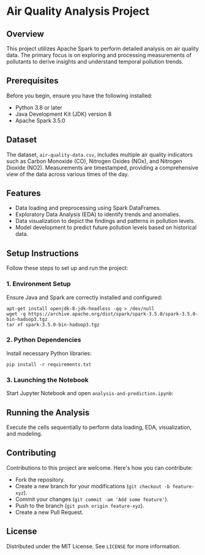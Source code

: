 # Air Quality Analysis Project

## Overview
This project utilizes Apache Spark to perform detailed analysis on air quality data. The primary focus is on exploring and processing measurements of pollutants to derive insights and understand temporal pollution trends.

## Prerequisites
Before you begin, ensure you have the following installed:
- Python 3.8 or later
- Java Development Kit (JDK) version 8
- Apache Spark 3.5.0

## Dataset
The dataset, `air-quality-data.csv`, includes multiple air quality indicators such as Carbon Monoxide (CO), Nitrogen Oxides (NOx), and Nitrogen Dioxide (NO2). Measurements are timestamped, providing a comprehensive view of the data across various times of the day.

## Features
- Data loading and preprocessing using Spark DataFrames.
- Exploratory Data Analysis (EDA) to identify trends and anomalies.
- Data visualization to depict the findings and patterns in pollution levels.
- Model development to predict future pollution levels based on historical data.

## Setup Instructions
Follow these steps to set up and run the project:

### 1. Environment Setup
Ensure Java and Spark are correctly installed and configured:
```
apt-get install openjdk-8-jdk-headless -qq > /dev/null
wget -q https://archive.apache.org/dist/spark/spark-3.5.0/spark-3.5.0-bin-hadoop3.tgz
tar xf spark-3.5.0-bin-hadoop3.tgz
```

### 2. Python Dependencies
Install necessary Python libraries:
```
pip install -r requirements.txt
```

### 3. Launching the Notebook
Start Jupyter Notebook and open `analysis-and-prediction.ipynb`:

## Running the Analysis
Execute the cells sequentially to perform data loading, EDA, visualization, and modeling.

## Contributing
Contributions to this project are welcome. Here's how you can contribute:
- Fork the repository.
- Create a new branch for your modifications (`git checkout -b feature-xyz`).
- Commit your changes (`git commit -am 'Add some feature'`).
- Push to the branch (`git push origin feature-xyz`).
- Create a new Pull Request.

## License
Distributed under the MIT License. See `LICENSE` for more information.
